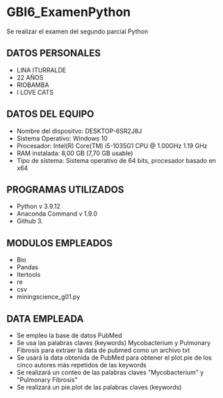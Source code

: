 # GBI6_ExamenPython
Se realizar el examen del segundo parcial Python

## DATOS PERSONALES
- LINA ITURRALDE
- 22 AÑOS
- RIOBAMBA 
- I LOVE CATS
## DATOS DEL EQUIPO 
- Nombre del dispositvo: DESKTOP-6SR2J8J 
- Sistema Operativo:  Windows 10 
- Procesador: Intel(R) Core(TM) i5-1035G1 CPU @ 1.00GHz 1.19 GHz 
- RAM instalada: 8,00 GB (7,70 GB usable) 
- Tipo de sistema: Sistema operativo de 64 bits, procesador basado en x64 
## PROGRAMAS UTILIZADOS
- Python v 3.9.12
- Anaconda Command v 1.9.0
- Github 3.
## MODULOS EMPLEADOS
- Bio
- Pandas
- Itertools
- re
- csv
- miningscience_g01.py
## DATA EMPLEADA
- Se empleo la base de datos PubMed 
- Se usa las palabras claves (keywords) Mycobacterium y Pulmonary Fibrosis para extraer la data de pubmed como un archivo txt
- Se usará la data obtenida de PubMed para obtener el plot.pie de los cinco autores más repetidos de las keywords 
- Se realizará un conteo de las palabras claves "Mycobacterium" y "Pulmonary Fibrosis"
- Se realizará un pie.plot de las palabras claves (keywords)